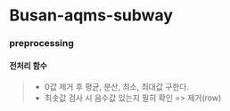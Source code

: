 # Busan-aqms-subway
### preprocessing
#### 전처리 함수
> - 0값 제거 후 평균, 분산, 최소, 최대값 구한다.
> - 최솟값 검사 시 음수값 있는지 필히 확인 => 제거(row)

